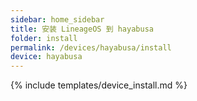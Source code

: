```yaml
---
sidebar: home_sidebar
title: 安装 LineageOS 到 hayabusa
folder: install
permalink: /devices/hayabusa/install
device: hayabusa
---
```

{% include templates/device_install.md %}
